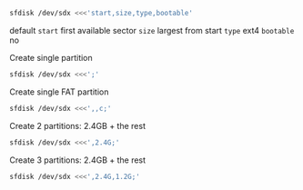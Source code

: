 ```sh
sfdisk /dev/sdx <<<'start,size,type,bootable'
```
default
`start` first available sector
`size` largest from start
`type` ext4
`bootable` no

Create single partition
```sh
sfdisk /dev/sdx <<<';'
```

Create single FAT partition
```sh
sfdisk /dev/sdx <<<',,c;'
```

Create 2 partitions: 2.4GB + the rest
```sh
sfdisk /dev/sdx <<<',2.4G;'
```

Create 3 partitions: 2.4GB + the rest
```sh
sfdisk /dev/sdx <<<',2.4G,1.2G;'
```
